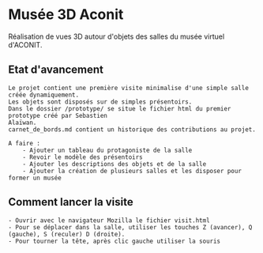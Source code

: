 # Musée 3D Aconit
Réalisation de vues 3D autour d'objets des salles du musée virtuel d'ACONIT.

## Etat d'avancement
    Le projet contient une première visite minimalise d'une simple salle créée dynamiquement.
    Les objets sont disposés sur de simples présentoirs.
    Dans le dossier /prototype/ se situe le fichier html du premier prototype créé par Sebastien
    Alaïwan.
    carnet_de_bords.md contient un historique des contributions au projet.

    A faire :
        - Ajouter un tableau du protagoniste de la salle
        - Revoir le modèle des présentoirs
        - Ajouter les descriptions des objets et de la salle
        - Ajouter la création de plusieurs salles et les disposer pour former un musée

## Comment lancer la visite
    - Ouvrir avec le navigateur Mozilla le fichier visit.html
    - Pour se déplacer dans la salle, utiliser les touches Z (avancer), Q (gauche), S (reculer) D (droite).
    - Pour tourner la tête, après clic gauche utiliser la souris